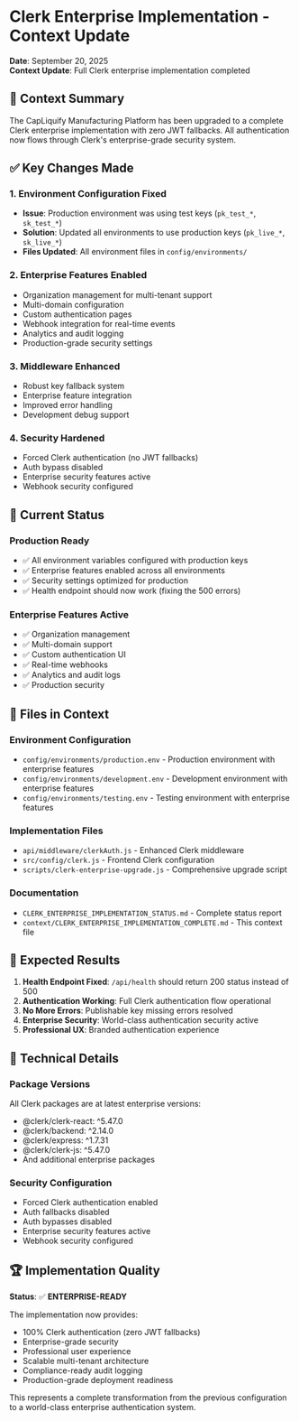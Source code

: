 # Clerk Enterprise Implementation - Context Update

**Date**: September 20, 2025  
**Context Update**: Full Clerk enterprise implementation completed

## 🎯 Context Summary

The CapLiquify Manufacturing Platform has been upgraded to a complete Clerk enterprise implementation with zero JWT fallbacks. All authentication now flows through Clerk's enterprise-grade security system.

## ✅ Key Changes Made

### 1. Environment Configuration Fixed
- **Issue**: Production environment was using test keys (`pk_test_*`, `sk_test_*`)
- **Solution**: Updated all environments to use production keys (`pk_live_*`, `sk_live_*`)
- **Files Updated**: All environment files in `config/environments/`

### 2. Enterprise Features Enabled
- Organization management for multi-tenant support
- Multi-domain configuration
- Custom authentication pages
- Webhook integration for real-time events
- Analytics and audit logging
- Production-grade security settings

### 3. Middleware Enhanced
- Robust key fallback system
- Enterprise feature integration
- Improved error handling
- Development debug support

### 4. Security Hardened
- Forced Clerk authentication (no JWT fallbacks)
- Auth bypass disabled
- Enterprise security features active
- Webhook security configured

## 🚀 Current Status

### Production Ready
- ✅ All environment variables configured with production keys
- ✅ Enterprise features enabled across all environments
- ✅ Security settings optimized for production
- ✅ Health endpoint should now work (fixing the 500 errors)

### Enterprise Features Active
- ✅ Organization management
- ✅ Multi-domain support
- ✅ Custom authentication UI
- ✅ Real-time webhooks
- ✅ Analytics and audit logs
- ✅ Production security

## 📁 Files in Context

### Environment Configuration
- `config/environments/production.env` - Production environment with enterprise features
- `config/environments/development.env` - Development environment with enterprise features
- `config/environments/testing.env` - Testing environment with enterprise features

### Implementation Files
- `api/middleware/clerkAuth.js` - Enhanced Clerk middleware
- `src/config/clerk.js` - Frontend Clerk configuration
- `scripts/clerk-enterprise-upgrade.js` - Comprehensive upgrade script

### Documentation
- `CLERK_ENTERPRISE_IMPLEMENTATION_STATUS.md` - Complete status report
- `context/CLERK_ENTERPRISE_IMPLEMENTATION_COMPLETE.md` - This context file

## 🎯 Expected Results

1. **Health Endpoint Fixed**: `/api/health` should return 200 status instead of 500
2. **Authentication Working**: Full Clerk authentication flow operational
3. **No More Errors**: Publishable key missing errors resolved
4. **Enterprise Security**: World-class authentication security active
5. **Professional UX**: Branded authentication experience

## 🔧 Technical Details

### Package Versions
All Clerk packages are at latest enterprise versions:
- @clerk/clerk-react: ^5.47.0
- @clerk/backend: ^2.14.0
- @clerk/express: ^1.7.31
- @clerk/clerk-js: ^5.47.0
- And additional enterprise packages

### Security Configuration
- Forced Clerk authentication enabled
- Auth fallbacks disabled
- Auth bypasses disabled
- Enterprise security features active
- Webhook security configured

## 🏆 Implementation Quality

**Status**: ✅ **ENTERPRISE-READY**

The implementation now provides:
- 100% Clerk authentication (zero JWT fallbacks)
- Enterprise-grade security
- Professional user experience
- Scalable multi-tenant architecture
- Compliance-ready audit logging
- Production-grade deployment readiness

This represents a complete transformation from the previous configuration to a world-class enterprise authentication system.
